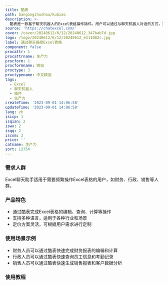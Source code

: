 ```yaml
---
title: 酷表
path: bangongzhushou/kubiao
description: >-
  酷表是一款基于聊天机器人的Excel表格操作插件。用户可以通过与聊天机器人对话的方式，完成Excel表格的编辑、查询、计算等操作，提高工作效率。酷表支持多种语言，适用于各种行业和场景。定价方案灵活，可根据用户需求进行定制。
source: 'https://chatexcel.com/'
cover: /cover/20240612/6/12/20240612_347bab7d.jpg
logo: /logo/20240612/6/12/20240612_e111082c.jpg
label: 通过聊天操控Excel表格
component: false
procattr: 1
procattrname: 生产力
procform: 1
procformname: 网站
proctype: 3
proctypename: 中文精选
tags:
  - Excel
  - 聊天机器人
  - 插件
  - 生产力
createTime: '2023-09-01 14:06:58'
updateTime: '2023-09-01 14:06:58'
lang: zh
isicp: 1
isqian: 2
iswx: 2
isqq: 2
iscom: 2
price: ''
catname: 生产力
sort: 12754
---
```




### 需求人群
Excel聊天助手适用于需要频繁操作Excel表格的用户，如财务、行政、销售等人群。

### 产品特色
- 通过酷表完成Excel表格的编辑、查询、计算等操作
- 支持多种语言，适用于各种行业和场景
- 定价方案灵活，可根据用户需求进行定制

### 使用场景示例
- 财务人员可以通过酷表快速完成财务报表的编辑和计算
- 行政人员可以通过酷表快速查询员工信息和考勤记录
- 销售人员可以通过酷表快速生成销售报表和客户数据分析

### 使用教程


  
